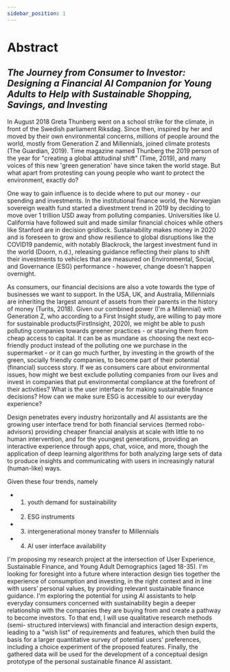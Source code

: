 ```yaml
---
sidebar_position: 1
---
```


# Abstract

## *The Journey from Consumer to Investor: Designing a Financial AI Companion for Young Adults to Help with Sustainable Shopping, Savings, and Investing*


In August 2018 Greta Thunberg went on a school strike for the climate, in front of the Swedish parliament Riksdag. Since then, inspired by her and moved by their own environmental concerns, millions of people around the world, mostly from Generation Z and Millennials, joined climate protests (The Guardian, 2019). Time magazine named Thunberg the 2019 person of the year for "creating a global attitudinal shift" (Time, 2019), and many voices of this new 'green generation' have since taken the world stage. But what apart from protesting can young people who want to protect the environment, exactly do?

One way to gain influence is to decide where to put our money - our spending and investments. In the institutional finance world, the Norwegian sovereign wealth fund started a divestment trend in 2019 by deciding to move over 1 trillion USD away from polluting companies. Universities like U. California have followed suit and made similar financial choices while others like Stanford are in decision gridlock. Sustainability makes money in 2020 and is foreseen to grow and show resilience to global disruptions like the COVID19 pandemic, with notably Blackrock, the largest investment fund in the world (Doorn, n.d.), releasing guidance reflecting their plans to shift their investments to vehicles that are measured on Environmental, Social, and Governance (ESG) performance - however, change doesn't happen overnight.

As consumers, our financial decisions are also a vote towards the type of businesses we want to support. In the USA, UK, and Australia, Millennials are inheriting the largest amount of assets from their parents in the history of money (Turits, 2018). Given our combined power (I'm a Millennial) with Generation Z, who according to a First Insight study, are willing to pay more for sustainable products(FirstInsight, 2020), we might be able to push polluting companies towards greener practices - or starving them from cheap access to capital. It can be as mundane as choosing the next eco-friendly product instead of the polluting one we purchase in the supermarket - or it can go much further, by investing in the growth of the green, socially friendly companies, to become part of their potential (financial) success story. If we as consumers care about environmental issues, how might we best exclude polluting companies from our lives and invest in companies that put environmental compliance at the forefront of their activities? What is the user interface for making sustainable finance decisions? How can we make sure ESG is accessible to our everyday experience?

Design penetrates every industry horizontally and AI assistants are the growing user interface trend for both financial services (termed robo-advisors) providing cheaper financial analysis at scale with little to no human intervention, and for the youngest generations, providing an interactive experience through apps, chat, voice, and more, though the application of deep learning algorithms for both analyzing large sets of data to produce insights and communicating with users in increasingly natural (human-like) ways.

Given these four trends, namely 
- 1) youth demand for sustainability
- 2) ESG instruments
- 3) intergenerational money transfer to Millennials
- 4) AI user interface availability

I'm proposing my research project at the intersection of User Experience, Sustainable Finance, and Young Adult Demographics (aged 18-35). I'm looking for foresight into a future where interaction design ties together the experience of consumption and investing, in the right context and in line with users’ personal values, by providing relevant sustainable finance guidance. I'm exploring the potential for using AI assistants to help everyday consumers concerned with sustainability begin a deeper relationship with the companies they are buying from and create a pathway to become investors. To that end, I will use qualitative research methods (semi- structured interviews) with financial and interaction design experts, leading to a "wish list" of requirements and features, which then build the basis for a larger quantitative survey of potential users' preferences, including a choice experiment of the proposed features. Finally, the gathered data will be used for the development of a conceptual design prototype of the personal sustainable finance AI assistant.
